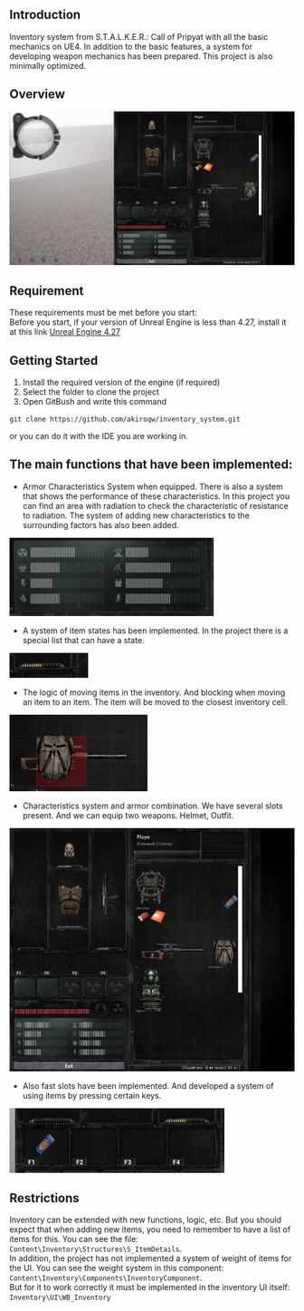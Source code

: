 ## Introduction
Inventory system from S.T.A.L.K.E.R.: Call of Pripyat with all the basic mechanics on UE4. In addition to the basic features, a system for developing weapon mechanics has been prepared. 
This project is also minimally optimized.


## Overview
<img src=".template.config/image_2023-07-03_01-21-26.png">


## Requirement
These requirements must be met before you start: <br>
Before you start, if your version of Unreal Engine is less than 4.27, install it at this link [Unreal Engine 4.27](https://www.epicgames.com/site/en-US/news/unreal-engine-4-27-is-now-available)


## Getting Started
1. Install the required version of the engine (if required)
2. Select the folder to clone the project
3. Open GitBush and write this command
```
git clone https://github.com/akiroqw/inventory_system.git
```
or you can do it with the IDE you are working in.


## The main functions that have been implemented:

* Armor Characteristics System when equipped. There is also a system that shows the performance of these characteristics. In this project you can find an area with radiation to check the characteristic of resistance to radiation.
The system of adding new characteristics to the surrounding factors has also been added.
<img src=".template.config/image_2023-07-03_01-22-23.png">

* A system of item states has been implemented. In the project there is a special list that can have a state.
<img src=".template.config/image_2023-07-03_01-22-20.png">

* The logic of moving items in the inventory. And blocking when moving an item to an item. The item will be moved to the closest inventory cell.
<img src=".template.config/image_2023-07-03_01-22-39.png">

* Characteristics system and armor combination. We have several slots present. And we can equip two weapons. Helmet, Outfit.
<img src=".template.config/image_2023-07-03_01-21-08.png">

* Also fast slots have been implemented. And developed a system of using items by pressing certain keys.
<img src=".template.config/image_2023-07-03_01-22-14.png">


## Restrictions
Inventory can be extended with new functions, logic, etc. But you should expect that when adding new items, you need to remember to have a list of items for this.
You can see the file: `Content\Inventory\Structures\S_ItemDetails`.<br>
In addition, the project has not implemented a system of weight of items for the UI. You can see the weight system in this component: `Content\Inventory\Components\InventoryComponent`.<br>
But for it to work correctly it must be implemented in the inventory UI itself: `Inventory\UI\WB_Inventory`
